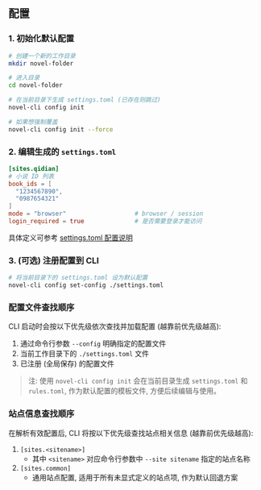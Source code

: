 ## 配置

### 1. 初始化默认配置

```bash
# 创建一个新的工作目录
mkdir novel-folder

# 进入目录
cd novel-folder

# 在当前目录下生成 settings.toml (已存在则跳过)
novel-cli config init

# 如果想强制覆盖
novel-cli config init --force
````

### 2. 编辑生成的 `settings.toml`

```toml
[sites.qidian]
# 小说 ID 列表
book_ids = [
  "1234567890",
  "0987654321"
]
mode = "browser"                   # browser / session
login_required = true              # 是否需要登录才能访问
```

具体定义可参考 [settings.toml 配置说明](./3-settings-schema.md)

### 3. (可选) 注册配置到 CLI

```bash
# 将当前目录下的 settings.toml 设为默认配置
novel-cli config set-config ./settings.toml
```

### 配置文件查找顺序

CLI 启动时会按以下优先级依次查找并加载配置 (越靠前优先级越高):

1. 通过命令行参数 `--config` 明确指定的配置文件
2. 当前工作目录下的 `./settings.toml` 文件
3. 已注册 (全局保存) 的配置文件

> 注: 使用 `novel-cli config init` 会在当前目录生成 `settings.toml` 和 `rules.toml`, 作为默认配置的模板文件, 方便后续编辑与使用。

### 站点信息查找顺序

在解析有效配置后, CLI 将按以下优先级查找站点相关信息 (越靠前优先级越高):

1. `[sites.<sitename>]`
   - 其中 `<sitename>` 对应命令行参数中 `--site sitename` 指定的站点名称
2. `[sites.common]`
   - 通用站点配置, 适用于所有未显式定义的站点项, 作为默认回退方案
